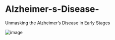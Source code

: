 # Alzheimer-s-Disease-
Unmasking the Alzheimer’s Disease in Early Stages

![image](https://github.com/Sanjay3369/Alzheimer-s-Disease-/assets/125995018/98ef4a66-0a5d-4703-8ac2-813d917fd615)
